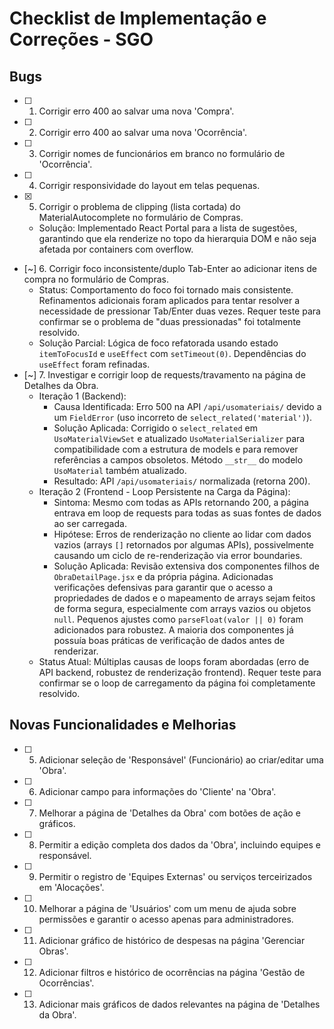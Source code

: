 # Checklist de Implementação e Correções - SGO

## Bugs
- [ ] 1. Corrigir erro 400 ao salvar uma nova 'Compra'.
- [ ] 2. Corrigir erro 400 ao salvar uma nova 'Ocorrência'.
- [ ] 3. Corrigir nomes de funcionários em branco no formulário de 'Ocorrência'.
- [ ] 4. Corrigir responsividade do layout em telas pequenas.
- [X] 5. Corrigir o problema de clipping (lista cortada) do MaterialAutocomplete no formulário de Compras.
    - Solução: Implementado React Portal para a lista de sugestões, garantindo que ela renderize no topo da hierarquia DOM e não seja afetada por containers com overflow.
- [~] 6. Corrigir foco inconsistente/duplo Tab-Enter ao adicionar itens de compra no formulário de Compras.
    - Status: Comportamento do foco foi tornado mais consistente. Refinamentos adicionais foram aplicados para tentar resolver a necessidade de pressionar Tab/Enter duas vezes. Requer teste para confirmar se o problema de "duas pressionadas" foi totalmente resolvido.
    - Solução Parcial: Lógica de foco refatorada usando estado `itemToFocusId` e `useEffect` com `setTimeout(0)`. Dependências do `useEffect` foram refinadas.
- [~] 7. Investigar e corrigir loop de requests/travamento na página de Detalhes da Obra.
    - Iteração 1 (Backend):
        - Causa Identificada: Erro 500 na API `/api/usomateriais/` devido a um `FieldError` (uso incorreto de `select_related('material')`).
        - Solução Aplicada: Corrigido o `select_related` em `UsoMaterialViewSet` e atualizado `UsoMaterialSerializer` para compatibilidade com a estrutura de models e para remover referências a campos obsoletos. Método `__str__` do modelo `UsoMaterial` também atualizado.
        - Resultado: API `/api/usomateriais/` normalizada (retorna 200).
    - Iteração 2 (Frontend - Loop Persistente na Carga da Página):
        - Sintoma: Mesmo com todas as APIs retornando 200, a página entrava em loop de requests para todas as suas fontes de dados ao ser carregada.
        - Hipótese: Erros de renderização no cliente ao lidar com dados vazios (arrays `[]` retornados por algumas APIs), possivelmente causando um ciclo de re-renderização via error boundaries.
        - Solução Aplicada: Revisão extensiva dos componentes filhos de `ObraDetailPage.jsx` e da própria página. Adicionadas verificações defensivas para garantir que o acesso a propriedades de dados e o mapeamento de arrays sejam feitos de forma segura, especialmente com arrays vazios ou objetos `null`. Pequenos ajustes como `parseFloat(valor || 0)` foram adicionados para robustez. A maioria dos componentes já possuía boas práticas de verificação de dados antes de renderizar.
    - Status Atual: Múltiplas causas de loops foram abordadas (erro de API backend, robustez de renderização frontend). Requer teste para confirmar se o loop de carregamento da página foi completamente resolvido.

## Novas Funcionalidades e Melhorias
- [ ] 5. Adicionar seleção de 'Responsável' (Funcionário) ao criar/editar uma 'Obra'.
- [ ] 6. Adicionar campo para informações do 'Cliente' na 'Obra'.
- [ ] 7. Melhorar a página de 'Detalhes da Obra' com botões de ação e gráficos.
- [ ] 8. Permitir a edição completa dos dados da 'Obra', incluindo equipes e responsável.
- [ ] 9. Permitir o registro de 'Equipes Externas' ou serviços terceirizados em 'Alocações'.
- [ ] 10. Melhorar a página de 'Usuários' com um menu de ajuda sobre permissões e garantir o acesso apenas para administradores.
- [ ] 11. Adicionar gráfico de histórico de despesas na página 'Gerenciar Obras'.
- [ ] 12. Adicionar filtros e histórico de ocorrências na página 'Gestão de Ocorrências'.
- [ ] 13. Adicionar mais gráficos de dados relevantes na página de 'Detalhes da Obra'.
